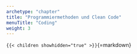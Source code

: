 ```yaml
---
archetype: "chapter"
title: "Programmiermethoden und Clean Code"
menuTitle: "Coding"
weight: 3
---
```



`{{< children showhidden="true" >}}`{=markdown}
